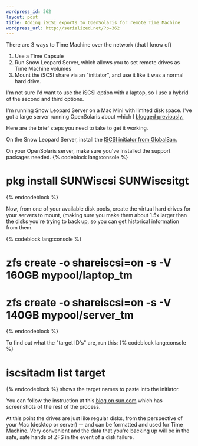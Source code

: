 ```yaml
--- 
wordpress_id: 362
layout: post
title: Adding iSCSI exports to OpenSolaris for remote Time Machine
wordpress_url: http://serialized.net/?p=362
---
```

There are 3 ways to Time Machine over the network (that I know of)
<ol>
<li>Use a Time Capsule</li>
<li>Run Snow Leopard Server, which allows you to set remote drives as Time Machine volumes</li>
<li>Mount the iSCSI share via an "initiator", and use it like it was a normal hard drive.</li>
</ol>

I'm not sure I'd want to use the iSCSI option with a laptop, so I use a hybrid of the second and third options.

I'm running Snow Leopard Server on a Mac Mini with limited disk space. I've got a large server running OpenSolaris about which I [blogged previously.](/2009/02/the-littlest-thumper-opensolaris-nas-on-an-msi-wind-pc/)

Here are the brief steps you need to take to get it working.

On the Snow Leopard Server, install the [ISCSI initiator from GlobalSan.](http://www.studionetworksolutions.com/products/product_detail.php?t=more&pi=11)

On your OpenSolaris server, make sure you've installed the support packages needed.
{% codeblock lang:console %}
# pkg install SUNWiscsi SUNWiscsitgt
{% endcodeblock %}

Now, from one of your available disk pools, create the virtual hard drives for your servers to mount, (making sure you make them about 1.5x larger than the disks you're trying to back up, so you can get historical information from them.

{% codeblock lang:console %}
# zfs create -o shareiscsi=on -s -V 160GB mypool/laptop_tm
# zfs create -o shareiscsi=on -s -V 140GB mypool/server_tm
{% endcodeblock %}

To find out what the "target ID's" are, run this:
{% codeblock lang:console %}
# iscsitadm list target
{% endcodeblock %}
shows the target names to paste into the initiator.

You can follow the instruction at this [blog on sun.com](http://blogs.sun.com/constantin/entry/zfs_and_mac_os_x) which has screenshots of the rest of the process.

At this point the drives are just like regular disks, from the perspective of your Mac (desktop or server) -- and can be formatted and used for Time Machine. Very convenient and the data that you're backing up will be in the safe, safe hands of ZFS in the event of a disk failure.
